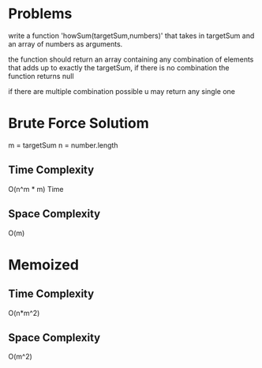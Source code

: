 # Problems 

write a function 'howSum(targetSum,numbers)' that takes in targetSum and an array of numbers as arguments.

 the function should return an array containing any combination of elements that adds up to exactly the targetSum, if there is no combination the function returns null

 if there are multiple combination possible u may return any single one

# Brute Force Solutiom

m = targetSum 
n = number.length

## Time Complexity
 O(n^m * m) Time 


## Space Complexity 
 O(m)

# Memoized
 
## Time Complexity 
 O(n*m^2)

## Space Complexity 
O(m^2)
